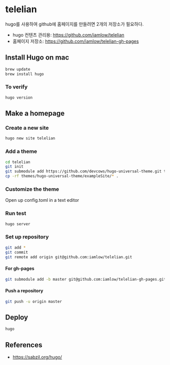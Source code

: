 # telelian

hugo를 사용하여 github에 홈페이지를 만들려면 2개의 저장소가 필요하다.

- hugo 컨텐츠 관리용: https://github.com/iamlow/telelian
- 홈페이지 저장소: https://github.com/iamlow/telelian-gh-pages

## Install Hugo on mac

```sh
brew update
brew install hugo
```

### To verify 

```sh
hugo version
```

## Make a homepage

### Create a new site

```sh
hugo new site telelian
```

### Add a theme

```sh
cd telelian
git init
git submodule add https://github.com/devcows/hugo-universal-theme.git themes/hugo-universal-theme
cp -rf themes/hugo-universal-theme/exampleSite/* .
```

### Customize the theme

Open up config.toml in a text editor

### Run test

```sh
hugo server
```

### Set up repository

```sh
git add *
git commit
git remote add origin git@github.com:iamlow/telelian.git
```

#### For gh-pages

```sh
git submodule add -b master git@github.com:iamlow/telelian-gh-pages.git public
```

#### Push a repository

```sh
git push -u origin master
```

## Deploy

```sh
hugo
```

## References

- https://sabzil.org/hugo/
